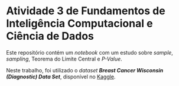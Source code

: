 # Atividade 3 de Fundamentos de Inteligência Computacional e Ciência de Dados

Este repositório contém um _notebook_ com um estudo sobre _sample_, _sampling_, Teorema do Limite Central e _P-Value_.

Neste trabalho, foi utilizado o _dataset_ ___Breast Cancer Wisconsin (Diagnostic) Data Set___, disponível no [Kaggle](https://www.kaggle.com/datasets/uciml/breast-cancer-wisconsin-data).
